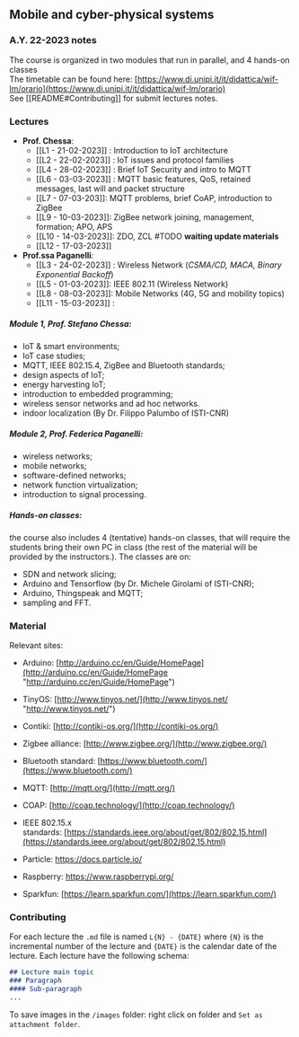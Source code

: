 ## Mobile and cyber-physical systems 
### A.Y. 22-2023 notes

The course is organized in two modules that run in parallel, and 4 hands-on classes   
The timetable can be found here: [https://www.di.unipi.it/it/didattica/wif-lm/orario](https://www.di.unipi.it/it/didattica/wif-lm/orario)  
See [[README#Contributing]] for submit lectures notes.

### Lectures 
- **Prof. Chessa**:
	- [[L1 - 21-02-2023]] : Introduction to IoT architecture
	- [[L2 - 22-02-2023]] : IoT issues and protocol families
	- [[L4 - 28-02-2023]] : Brief IoT Security and intro to MQTT
	- [[L6 - 03-03-2023]] : MQTT basic features, QoS, retained messages, last will and packet structure
	- [[L7 - 07-03-203]]: MQTT problems, brief CoAP, introduction to ZigBee
	- [[L9 - 10-03-2023]]: ZigBee network joining, management, formation; APO, APS
	- [[L10 - 14-03-2023]]: ZDO, ZCL #TODO **waiting update materials**
	- [[L12 - 17-03-2023]]
- **Prof.ssa Paganelli**:
	- [[L3 - 24-02-2023]] : Wireless Network (*CSMA/CD, MACA, Binary Exponential Backoff*)
	- [[L5 - 01-03-2023]]: IEEE 802.11 (Wireless Network)
	- [[L8 - 08-03-2023]]: Mobile Networks (4G, 5G and mobility topics)
	- [[L11 - 15-03-2023]] : 

##### Module 1, Prof. Stefano Chessa:

-   IoT & smart environments;
-   IoT case studies;
-   MQTT, IEEE 802.15.4, ZigBee and Bluetooth standards;  
-   design aspects of IoT; 
-   energy harvesting IoT;
-   introduction to embedded programming;
-   wireless sensor networks and ad hoc networks.
-   indoor localization (By Dr. Filippo Palumbo of ISTI-CNR)

##### Module 2, Prof. Federica Paganelli:

-   wireless networks;  
-   mobile networks;
-   software-defined networks;
-   network function virtualization;
-   introduction to signal processing.  

##### Hands-on classes:

the course also includes 4 (tentative) hands-on classes, that will require the students bring their own PC in class (the rest of the material will be provided by the instructors.). The classes are on:

-   SDN and network slicing;
-   Arduino and Tensorflow (by Dr. Michele Girolami of ISTI-CNR);
-   Arduino, Thingspeak and MQTT;
-   sampling and FFT.

### Material
Relevant sites:  

-   Arduino: [http://arduino.cc/en/Guide/HomePage](http://arduino.cc/en/Guide/HomePage "http://arduino.cc/en/Guide/HomePage")
    
-   TinyOS: [http://www.tinyos.net/](http://www.tinyos.net/ "http://www.tinyos.net/")
    
-   Contiki: [http://contiki-os.org/](http://contiki-os.org/)  
    
-   Zigbee alliance: [http://www.zigbee.org/](http://www.zigbee.org/)
    
-   Bluetooth standard: [https://www.bluetooth.com/](https://www.bluetooth.com/)
    
-   MQTT: [http://mqtt.org/](http://mqtt.org/)
    
-   COAP: [http://coap.technology/](http://coap.technology/)
    
-   IEEE 802.15.x standards: [https://standards.ieee.org/about/get/802/802.15.html](https://standards.ieee.org/about/get/802/802.15.html)
    
-   Particle: [https://docs.particle.io/  
    ](https://docs.particle.io/)
    
-   Raspberry: [https://www.raspberrypi.org/  
    ](https://www.raspberrypi.org/)
    
-   Sparkfun: [https://learn.sparkfun.com/](https://learn.sparkfun.com/)


### Contributing
For each lecture the `.md` file is named `L{N} - {DATE}` where `{N}` is the incremental number of the lecture and `{DATE}` is the calendar date of the lecture. Each lecture have the following schema:

```markdown
## Lecture main topic
### Paragraph 
#### Sub-paragraph
...
```

To save images in the `/images` folder: right click on folder and `Set as attachment folder`. 